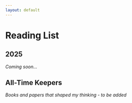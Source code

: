 ```yaml
---
layout: default
---
```


# Reading List

## 2025

*Coming soon...*

## All-Time Keepers

*Books and papers that shaped my thinking - to be added*